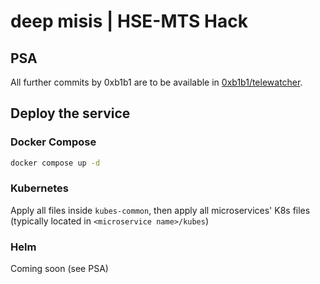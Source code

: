 # deep misis | HSE-MTS Hack

## PSA

All further commits by 0xb1b1 are to be available in [0xb1b1/telewatcher](https://github.com/0xb1b1/telewatcher).

## Deploy the service

### Docker Compose

```bash
docker compose up -d
```

### Kubernetes

Apply all files inside `kubes-common`, then apply all microservices' K8s files (typically located in `<microservice name>/kubes`)

### Helm

Coming soon (see PSA)
